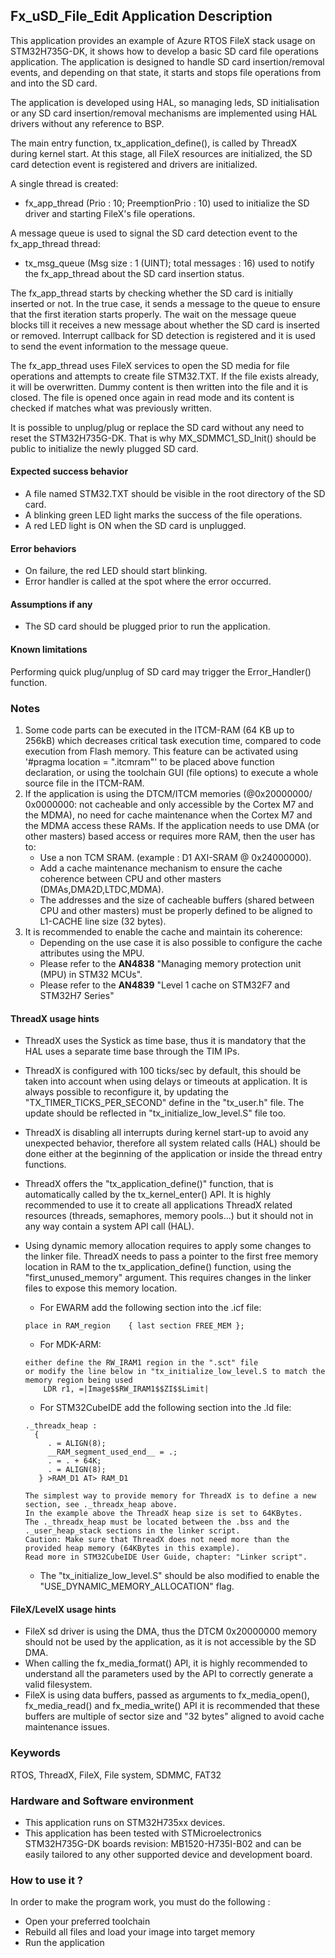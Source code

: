 
## <b>Fx_uSD_File_Edit Application Description</b>

This application provides an example of Azure RTOS FileX stack usage on STM32H735G-DK, it shows how to develop a basic SD card file
operations application. The application is designed to handle SD card insertion/removal events, and depending on that state, it starts
and stops file operations from and into the SD card.

The application is developed using HAL, so managing leds, SD initialisation or any SD card insertion/removal mechanisms are implemented using HAL drivers without any reference to BSP.

The main entry function, tx_application_define(), is called by ThreadX during kernel start. At this stage, all FileX resources are initialized,
the SD card detection event is registered and drivers are initialized.

A single thread is created:

  - fx_app_thread (Prio : 10; PreemptionPrio : 10) used to initialize the SD driver and starting FileX's file operations.

A message queue is used to signal the SD card detection event to the fx_app_thread thread:

  - tx_msg_queue (Msg size : 1 (UINT); total messages : 16) used to notify the fx_app_thread about the SD card insertion status.

The fx_app_thread starts by checking whether the SD card is initially inserted or not. In the true case, it sends a message to the queue to ensure
that the first iteration starts properly. The wait on the message queue blocks till it receives a new message about whether the SD card is inserted
or removed. Interrupt callback for SD detection is registered and it is used to send the event information to the message queue.

The fx_app_thread uses FileX services to open the SD media for file operations and attempts to create file STM32.TXT. If the file exists already,
it will be overwritten. Dummy content is then written into the file and it is closed. The file is opened once again in read mode and its content
is checked if matches what was previously written.

It is possible to unplug/plug or replace the SD card without any need to reset the STM32H735G-DK.
That is why MX_SDMMC1_SD_Init() should be public to initialize the newly plugged SD card.

#### <b>Expected success behavior</b>

- A file named STM32.TXT should be visible in the root directory of the SD card.
- A blinking green LED light marks the success of the file operations.
- A red LED light is ON when the SD card is unplugged.
#### <b>Error behaviors</b>

- On failure, the red LED should start blinking.
- Error handler is called at the spot where the error occurred.

#### <b>Assumptions if any</b>

- The SD card should be plugged prior to run the application.

#### <b>Known limitations</b>

Performing quick plug/unplug of SD card may trigger the Error_Handler() function.

### <b>Notes</b>

 1. Some code parts can be executed in the ITCM-RAM (64 KB up to 256kB) which decreases critical task execution time, compared to code execution from Flash memory. This feature can be activated using '#pragma location = ".itcmram"' to be placed above function declaration, or using the toolchain GUI (file options) to execute a whole source file in the ITCM-RAM.
 2.  If the application is using the DTCM/ITCM memories (@0x20000000/ 0x0000000: not cacheable and only accessible by the Cortex M7 and the MDMA), no need for cache maintenance when the Cortex M7 and the MDMA access these RAMs. If the application needs to use DMA (or other masters) based access or requires more RAM, then the user has to:
      - Use a non TCM SRAM. (example : D1 AXI-SRAM @ 0x24000000).
      - Add a cache maintenance mechanism to ensure the cache coherence between CPU and other masters (DMAs,DMA2D,LTDC,MDMA).
      - The addresses and the size of cacheable buffers (shared between CPU and other masters) must be properly defined to be aligned to L1-CACHE line size (32 bytes).
 3.  It is recommended to enable the cache and maintain its coherence:
      - Depending on the use case it is also possible to configure the cache attributes using the MPU.
      - Please refer to the **AN4838** "Managing memory protection unit (MPU) in STM32 MCUs".
      - Please refer to the **AN4839** "Level 1 cache on STM32F7 and STM32H7 Series"


#### <b>ThreadX usage hints</b>

 - ThreadX uses the Systick as time base, thus it is mandatory that the HAL uses a separate time base through the TIM IPs.
 - ThreadX is configured with 100 ticks/sec by default, this should be taken into account when using delays or timeouts at application. It is always possible to reconfigure it, by updating the "TX_TIMER_TICKS_PER_SECOND" define in the "tx_user.h" file. The update should be reflected in "tx_initialize_low_level.S" file too.
 - ThreadX is disabling all interrupts during kernel start-up to avoid any unexpected behavior, therefore all system related calls (HAL) should be done either at the beginning of the application or inside the thread entry functions.
 - ThreadX offers the "tx_application_define()" function, that is automatically called by the tx_kernel_enter() API.
   It is highly recommended to use it to create all applications ThreadX related resources (threads, semaphores, memory pools...)  but it should not in any way contain a system API call (HAL).
 - Using dynamic memory allocation requires to apply some changes to the linker file.
   ThreadX needs to pass a pointer to the first free memory location in RAM to the tx_application_define() function,
   using the "first_unused_memory" argument.
   This requires changes in the linker files to expose this memory location.
    + For EWARM add the following section into the .icf file:
     ```
     place in RAM_region    { last section FREE_MEM };
     ```
    + For MDK-ARM:
    ```
    either define the RW_IRAM1 region in the ".sct" file
    or modify the line below in "tx_initialize_low_level.S to match the memory region being used
        LDR r1, =|Image$$RW_IRAM1$$ZI$$Limit|
    ```
    + For STM32CubeIDE add the following section into the .ld file:
    ```
    ._threadx_heap :
      {
         . = ALIGN(8);
         __RAM_segment_used_end__ = .;
         . = . + 64K;
         . = ALIGN(8);
       } >RAM_D1 AT> RAM_D1
    ```

       The simplest way to provide memory for ThreadX is to define a new section, see ._threadx_heap above.
       In the example above the ThreadX heap size is set to 64KBytes.
       The ._threadx_heap must be located between the .bss and the ._user_heap_stack sections in the linker script.
       Caution: Make sure that ThreadX does not need more than the provided heap memory (64KBytes in this example).
       Read more in STM32CubeIDE User Guide, chapter: "Linker script".

    + The "tx_initialize_low_level.S" should be also modified to enable the "USE_DYNAMIC_MEMORY_ALLOCATION" flag.

#### <b>FileX/LevelX usage hints</b>

- FileX sd driver is using the DMA, thus the DTCM 0x20000000 memory should not be used by the application, as it is not accessible by the SD DMA.
- When calling the fx_media_format() API, it is highly recommended to understand all the parameters used by the API to correctly generate a valid filesystem.
- FileX is using data buffers, passed as arguments to fx_media_open(), fx_media_read() and fx_media_write() API it is recommended that these buffers are multiple of sector size and "32 bytes" aligned to avoid cache maintenance issues.

### <b>Keywords</b>

RTOS, ThreadX, FileX, File system, SDMMC, FAT32

### <b>Hardware and Software environment</b>

  - This application runs on STM32H735xx devices.
  - This application has been tested with STMicroelectronics STM32H735G-DK boards revision: MB1520-H735I-B02
    and can be easily tailored to any other supported device and development board.

### <b>How to use it ?</b>

In order to make the program work, you must do the following :

 - Open your preferred toolchain
 - Rebuild all files and load your image into target memory
 - Run the application